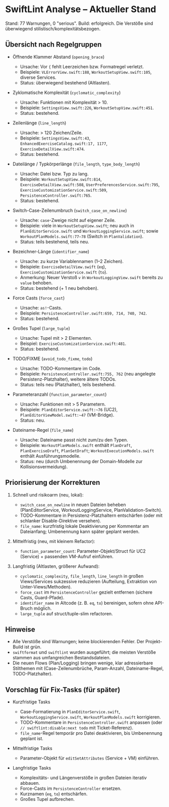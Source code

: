 # SwiftLint Analyse – Aktueller Stand

Stand: 77 Warnungen, 0 "serious". Build: erfolgreich. Die Verstöße sind überwiegend stilistisch/komplexitätsbezogen.

## Übersicht nach Regelgruppen

- Öffnende Klammer Abstand (`opening_brace`)
  - Ursache: Vor `{` fehlt Leerzeichen bzw. Formatregel verletzt.
  - Beispiele: `VLErrorView.swift:188`, `WorkoutSetupView.swift:105`, diverse Services.
  - Status: überwiegend bestehend (Altlasten).

- Zyklomatische Komplexität (`cyclomatic_complexity`)
  - Ursache: Funktionen mit Komplexität > 10.
  - Beispiele: `SettingsView.swift:226`, `WorkoutSetupView.swift:451`.
  - Status: bestehend.

- Zeilenlänge (`line_length`)
  - Ursache: > 120 Zeichen/Zeile.
  - Beispiele: `SettingsView.swift:43`, `EnhancedExerciseCatalog.swift:17, 1177`, `ExerciseDetailView.swift:474`.
  - Status: bestehend.

- Dateilänge / Typkörperlänge (`file_length`, `type_body_length`)
  - Ursache: Datei bzw. Typ zu lang.
  - Beispiele: `WorkoutSetupView.swift:814`, `ExerciseDetailView.swift:508`, `UserPreferencesService.swift:795`, `ExerciseCustomizationService.swift:509`, `PersistenceController.swift:765`.
  - Status: bestehend.

- Switch-Case-Zeilenumbruch (`switch_case_on_newline`)
  - Ursache: `case`-Zweige nicht auf eigener Zeile.
  - Beispiele: viele in `WorkoutSetupView.swift`; neu auch in `PlanEditorService.swift` und `WorkoutLoggingService.swift`; sowie `WorkoutPlanModels.swift:77–78` (Switch in `PlanValidation`).
  - Status: teils bestehend, teils neu.

- Bezeichner-Länge (`identifier_name`)
  - Ursache: zu kurze Variablennamen (1–2 Zeichen).
  - Beispiele: `ExerciseDetailView.swift` (`eq`), `ExerciseCustomizationService.swift` (`to`).
  - Anmerkung: Neuer Verstoß `v` in `WorkoutLoggingView.swift` bereits zu `value` behoben.
  - Status: bestehend (+ 1 neu behoben).

- Force Casts (`force_cast`)
  - Ursache: `as!`-Casts.
  - Beispiele: `PersistenceController.swift:659, 714, 740, 742`.
  - Status: bestehend.

- Großes Tupel (`large_tuple`)
  - Ursache: Tupel mit > 2 Elementen.
  - Beispiel: `ExerciseCustomizationService.swift:481`.
  - Status: bestehend.

- TODO/FIXME (`avoid_todo_fixme`, `todo`)
  - Ursache: TODO-Kommentare im Code.
  - Beispiele: `PersistenceController.swift:755, 762` (neu angelegte Persistenz-Platzhalter), weitere ältere TODOs.
  - Status: teils neu (Platzhalter), teils bestehend.

- Parameteranzahl (`function_parameter_count`)
  - Ursache: Funktionen mit > 5 Parametern.
  - Beispiele: `PlanEditorService.swift:~76` (UC2), `PlanEditorViewModel.swift:~47` (VM-Bridge).
  - Status: neu.

- Dateiname-Regel (`file_name`)
  - Ursache: Dateiname passt nicht zum/zu den Typen.
  - Beispiele: `WorkoutPlanModels.swift` enthält `PlanDraft`, `PlanExerciseDraft`, `PlanSetDraft`; `WorkoutExecutionModels.swift` enthält Ausführungsmodelle.
  - Status: neu (durch Umbenennung der Domain-Modelle zur Kollisionsvermeidung).

## Priorisierung der Korrekturen

1) Schnell und risikoarm (neu, lokal):
   - `switch_case_on_newline` in neuen Dateien beheben (PlanEditorService, WorkoutLoggingService, PlanValidation-Switch).
   - TODO-Kommentare in Persistenz-Platzhaltern entschärfen (oder mit schlanker Disable-Direktive versehen).
   - `file_name`: kurzfristig lokale Deaktivierung per Kommentar am Dateianfang; Umbenennung kann später geplant werden.

2) Mittelfristig (neu, mit kleinem Refactor):
   - `function_parameter_count`: Parameter-Objekt/Struct für UC2 (Service) + passenden VM-Aufruf einführen.

3) Langfristig (Altlasten, größerer Aufwand):
   - `cyclomatic_complexity`, `file_length`, `line_length` in großen Views/Services sukzessive reduzieren (Aufteilung, Extraktion von Unter-Views/Methoden).
   - `force_cast` im `PersistenceController` gezielt entfernen (sichere Casts, Guard-Pfade).
   - `identifier_name` in Altcode (z. B. `eq`, `to`) bereinigen, sofern ohne API-Bruch möglich.
   - `large_tuple` auf struct/tuple-slim refactoren.

## Hinweise

- Alle Verstöße sind Warnungen; keine blockierenden Fehler. Der Projekt-Build ist grün.
- `swiftformat` und `swiftlint` wurden ausgeführt; die meisten Verstöße stammen aus umfangreichen Bestandsdateien.
- Die neuen Flows (Plan/Logging) bringen wenige, klar adressierbare Stilthemen mit (Case-Zeilenumbrüche, Param-Anzahl, Dateiname-Regel, TODO-Platzhalter).

## Vorschlag für Fix-Tasks (für später)

- Kurzfristige Tasks
  - Case-Formatierung in `PlanEditorService.swift`, `WorkoutLoggingService.swift`, `WorkoutPlanModels.swift` korrigieren.
  - TODO-Kommentare in `PersistenceController.swift` anpassen (oder `// swiftlint:disable:next todo` mit Ticket-Referenz).
  - `file_name`-Regel temporär pro Datei deaktivieren, bis Umbenennung geplant ist.

- Mittelfristige Tasks
  - Parameter-Objekt für `editSetAttributes` (Service + VM) einführen.

- Langfristige Tasks
  - Komplexitäts- und Längenverstöße in großen Dateien iterativ abbauen.
  - Force-Casts im `PersistenceController` ersetzen.
  - Kurznamen (`eq`, `to`) entschärfen.
  - Großes Tupel aufbrechen.
